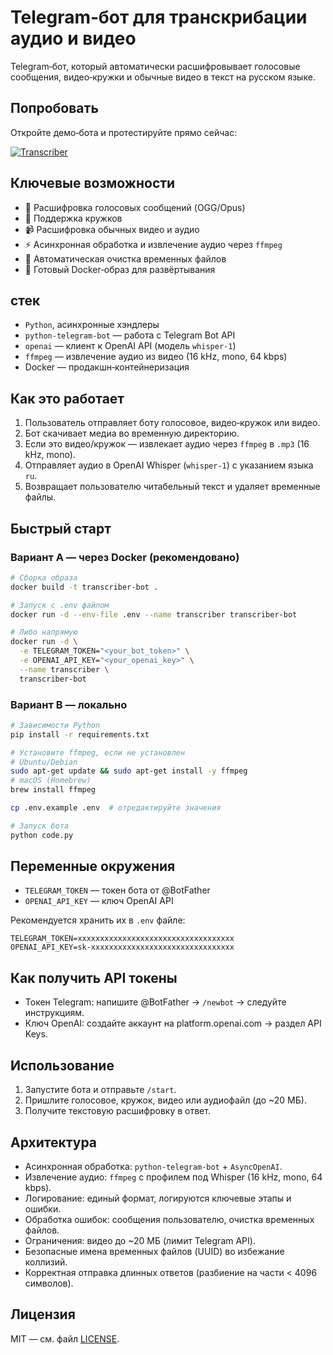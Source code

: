 # Telegram‑бот для транскрибации аудио и видео

Telegram‑бот, который автоматически расшифровывает голосовые сообщения, видео‑кружки и обычные видео в текст на русском языке.

## Попробовать

Откройте демо‑бота и протестируйте прямо сейчас: 

[![Transcriber](https://img.shields.io/badge/Transcriber-blue?logo=telegram)](https://t.me/ultrageniustranscriberbot)


## Ключевые возможности

- 🎵 Расшифровка голосовых сообщений (OGG/Opus)
- 🎥 Поддержка кружков 
- 📹 Расшифровка обычных видео и аудио
- ⚡ Асинхронная обработка и извлечение аудио через `ffmpeg`
- 🧹 Автоматическая очистка временных файлов
- 🐳 Готовый Docker‑образ для развёртывания

## стек

- `Python`, асинхронные хэндлеры
- `python-telegram-bot` — работа с Telegram Bot API
- `openai` — клиент к OpenAI API (модель `whisper-1`)
- `ffmpeg` — извлечение аудио из видео (16 kHz, mono, 64 kbps)
- Docker — продакшн‑контейнеризация

## Как это работает

1. Пользователь отправляет боту голосовое, видео‑кружок или видео.
2. Бот скачивает медиа во временную директорию.
3. Если это видео/кружок — извлекает аудио через `ffmpeg` в `.mp3` (16 kHz, mono).
4. Отправляет аудио в OpenAI Whisper (`whisper-1`) с указанием языка `ru`.
5. Возвращает пользователю читабельный текст и удаляет временные файлы.

## Быстрый старт

### Вариант A — через Docker (рекомендовано)

```bash
# Сборка образа
docker build -t transcriber-bot .

# Запуск с .env файлом
docker run -d --env-file .env --name transcriber transcriber-bot

# Либо напрямую
docker run -d \
  -e TELEGRAM_TOKEN="<your_bot_token>" \
  -e OPENAI_API_KEY="<your_openai_key>" \
  --name transcriber \
  transcriber-bot
```

### Вариант B — локально

```bash
# Зависимости Python
pip install -r requirements.txt

# Установите ffmpeg, если не установлен
# Ubuntu/Debian
sudo apt-get update && sudo apt-get install -y ffmpeg
# macOS (Homebrew)
brew install ffmpeg

cp .env.example .env  # отредактируйте значения

# Запуск бота
python code.py
```

## Переменные окружения

- `TELEGRAM_TOKEN` — токен бота от @BotFather
- `OPENAI_API_KEY` — ключ OpenAI API

Рекомендуется хранить их в `.env` файле:

```env
TELEGRAM_TOKEN=xxxxxxxxxxxxxxxxxxxxxxxxxxxxxxxxxxx
OPENAI_API_KEY=sk-xxxxxxxxxxxxxxxxxxxxxxxxxxxxxxxx
```

## Как получить API токены

- Токен Telegram: напишите @BotFather → `/newbot` → следуйте инструкциям.
- Ключ OpenAI: создайте аккаунт на platform.openai.com → раздел API Keys.

## Использование

1. Запустите бота и отправьте `/start`.
2. Пришлите голосовое, кружок, видео или аудиофайл (до ~20 МБ).
3. Получите текстовую расшифровку в ответ.

## Архитектура 

- Асинхронная обработка: `python-telegram-bot` + `AsyncOpenAI`.
- Извлечение аудио: `ffmpeg` с профилем под Whisper (16 kHz, mono, 64 kbps).
- Логирование: единый формат, логируются ключевые этапы и ошибки.
- Обработка ошибок: сообщения пользователю, очистка временных файлов.
- Ограничения: видео до ~20 МБ (лимит Telegram API).
- Безопасные имена временных файлов (UUID) во избежание коллизий.
- Корректная отправка длинных ответов (разбиение на части < 4096 символов).

## Лицензия

MIT — см. файл [LICENSE](LICENSE).
